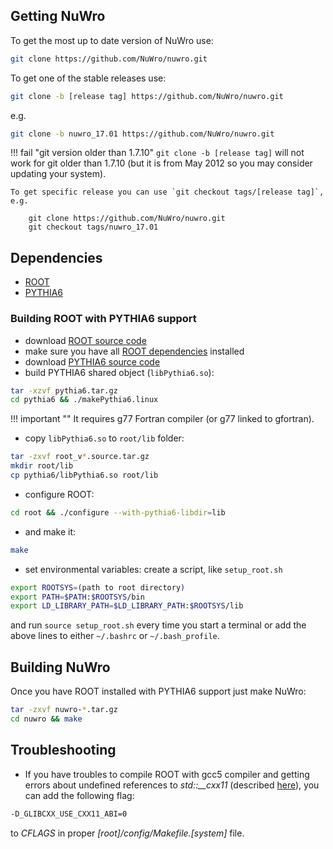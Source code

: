## Getting NuWro

To get the most up to date version of NuWro use:

```bash
git clone https://github.com/NuWro/nuwro.git
```

To get one of the stable releases use:

```bash
git clone -b [release tag] https://github.com/NuWro/nuwro.git
```

e.g.

```bash
git clone -b nuwro_17.01 https://github.com/NuWro/nuwro.git
```

!!! fail "git version older than 1.7.10"
    `git clone -b [release tag]` will not work for git older than 1.7.10
    (but it is from May 2012 so you may consider updating your system).

    To get specific release you can use `git checkout tags/[release tag]`, e.g.

        git clone https://github.com/NuWro/nuwro.git
        git checkout tags/nuwro_17.01

## Dependencies

* [ROOT](https://root.cern.ch/)
* [PYTHIA6](https://pythia6.hepforge.org/)

### Building ROOT with PYTHIA6 support

* download [ROOT source code](http://root.cern.ch/drupal/content/downloading-root)
* make sure you have all [ROOT dependencies](http://root.cern.ch/drupal/content/build-prerequisites) installed
* download [PYTHIA6 source code](http://neutrino.ift.uni.wroc.pl/files/pythia6.tar.gz)
* build PYTHIA6 shared object (`libPythia6.so`):

```bash
tar -xzvf pythia6.tar.gz
cd pythia6 && ./makePythia6.linux
```

!!! important ""
    It requires g77 Fortran compiler (or g77 linked to gfortran).

* copy `libPythia6.so` to `root/lib` folder:

```bash
tar -zxvf root_v*.source.tar.gz
mkdir root/lib
cp pythia6/libPythia6.so root/lib
```

* configure ROOT:

```bash
cd root && ./configure --with-pythia6-libdir=lib
```

* and make it:

```bash
make
```

* set environmental variables: create a script, like `setup_root.sh`

```bash
export ROOTSYS=(path to root directory)
export PATH=$PATH:$ROOTSYS/bin
export LD_LIBRARY_PATH=$LD_LIBRARY_PATH:$ROOTSYS/lib
```

and run `source setup_root.sh` every time you start a terminal
or add the above lines to either `~/.bashrc` or `~/.bash_profile`.

## Building NuWro

Once you have ROOT installed with PYTHIA6 support just make NuWro:

```bash
tar -zxvf nuwro-*.tar.gz
cd nuwro && make
```

## Troubleshooting

* If you have troubles to compile ROOT with gcc5 compiler
and getting errors about undefined references to *std::__cxx11*
(described [here](https://gcc.gnu.org/onlinedocs/gcc-5.2.0/libstdc++/manual/manual/using_dual_abi.html)),
you can add the following flag:

```bash
-D_GLIBCXX_USE_CXX11_ABI=0
```

to *CFLAGS* in proper *[root]/config/Makefile.[system]* file.
